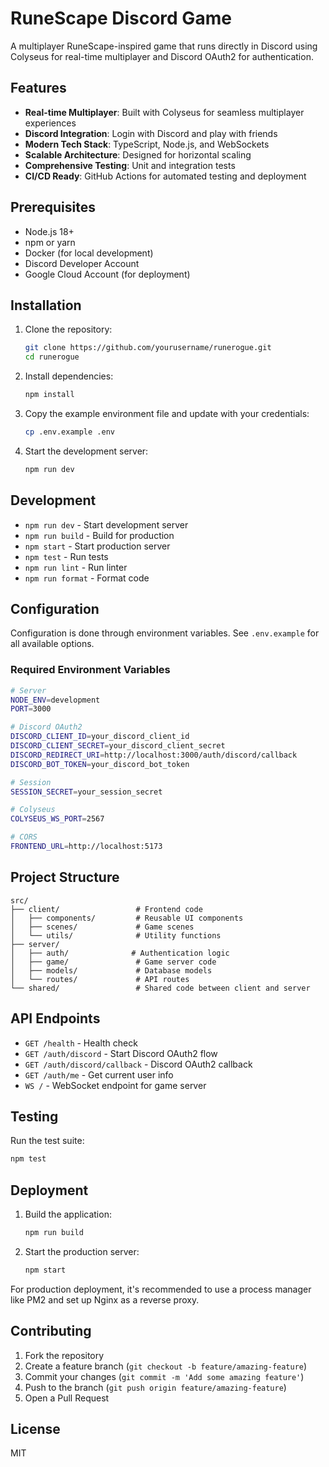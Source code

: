# RuneScape Discord Game

A multiplayer RuneScape-inspired game that runs directly in Discord using Colyseus for real-time multiplayer and Discord OAuth2 for authentication.

## Features

- **Real-time Multiplayer**: Built with Colyseus for seamless multiplayer experiences
- **Discord Integration**: Login with Discord and play with friends
- **Modern Tech Stack**: TypeScript, Node.js, and WebSockets
- **Scalable Architecture**: Designed for horizontal scaling
- **Comprehensive Testing**: Unit and integration tests
- **CI/CD Ready**: GitHub Actions for automated testing and deployment

## Prerequisites

- Node.js 18+
- npm or yarn
- Docker (for local development)
- Discord Developer Account
- Google Cloud Account (for deployment)

## Installation

1. Clone the repository:
   ```bash
   git clone https://github.com/yourusername/runerogue.git
   cd runerogue
   ```

2. Install dependencies:
   ```bash
   npm install
   ```

3. Copy the example environment file and update with your credentials:
   ```bash
   cp .env.example .env
   ```

4. Start the development server:
   ```bash
   npm run dev
   ```

## Development

- `npm run dev` - Start development server
- `npm run build` - Build for production
- `npm start` - Start production server
- `npm test` - Run tests
- `npm run lint` - Run linter
- `npm run format` - Format code

## Configuration

Configuration is done through environment variables. See `.env.example` for all available options.

### Required Environment Variables

```bash
# Server
NODE_ENV=development
PORT=3000

# Discord OAuth2
DISCORD_CLIENT_ID=your_discord_client_id
DISCORD_CLIENT_SECRET=your_discord_client_secret
DISCORD_REDIRECT_URI=http://localhost:3000/auth/discord/callback
DISCORD_BOT_TOKEN=your_discord_bot_token

# Session
SESSION_SECRET=your_session_secret

# Colyseus
COLYSEUS_WS_PORT=2567

# CORS
FRONTEND_URL=http://localhost:5173
```

## Project Structure

```
src/
├── client/                 # Frontend code
│   ├── components/         # Reusable UI components
│   ├── scenes/             # Game scenes
│   └── utils/              # Utility functions
├── server/
│   ├── auth/              # Authentication logic
│   ├── game/               # Game server code
│   ├── models/             # Database models
│   └── routes/             # API routes
└── shared/                 # Shared code between client and server
```

## API Endpoints

- `GET /health` - Health check
- `GET /auth/discord` - Start Discord OAuth2 flow
- `GET /auth/discord/callback` - Discord OAuth2 callback
- `GET /auth/me` - Get current user info
- `WS /` - WebSocket endpoint for game server

## Testing

Run the test suite:

```bash
npm test
```

## Deployment

1. Build the application:
   ```bash
   npm run build
   ```

2. Start the production server:
   ```bash
   npm start
   ```

For production deployment, it's recommended to use a process manager like PM2 and set up Nginx as a reverse proxy.

## Contributing

1. Fork the repository
2. Create a feature branch (`git checkout -b feature/amazing-feature`)
3. Commit your changes (`git commit -m 'Add some amazing feature'`)
4. Push to the branch (`git push origin feature/amazing-feature`)
5. Open a Pull Request

## License

MIT
